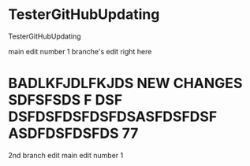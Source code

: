 # TesterGitHubUpdating
TesterGitHubUpdating



main edit number 1
branche's edit right here


BADLKFJDLFKJDS NEW CHANGES SDFSFSDS
F
DSF
DSFDSFDSFDSFDSASFDSFDSF
ASDFDSFDSFDS
77
=======
2nd branch edit
main edit number 1

